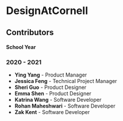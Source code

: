 # DesignAtCornell

## Contributors

#### School Year

### 2020 - 2021 
* **Ying Yang** - Product Manager
* **Jessica Feng** - Technical Project Manager
* **Sheri Guo** - Product Designer
* **Emma Shen** - Product Designer
* **Katrina Wang** - Software Developer
* **Rohan Maheshwari** - Software Developer
* **Zak Kent** - Software Developer
